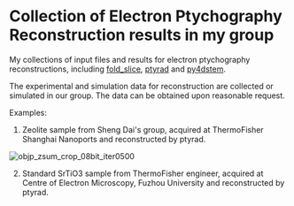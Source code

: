 # Collection of Electron Ptychography Reconstruction results in my group
My collections of input files and results for electron ptychography reconstructions, including [fold_slice](https://github.com/yijiang1/fold_slice), [ptyrad](https://github.com/chiahao3/ptyrad) and [py4dstem](https://github.com/py4dstem/py4DSTEM).

The experimental and simulation data for reconstruction are collected or simulated in our group. The data can be obtained upon reasonable request.

Examples:
1. Zeolite sample from Sheng Dai's group, acquired at ThermoFisher Shanghai Nanoports and reconstructed by ptyrad.

![objp_zsum_crop_08bit_iter0500](https://github.com/user-attachments/assets/4b053a66-fe81-4402-aefc-c6961afd52cf)

2. Standard SrTiO3 sample from ThermoFisher engineer, acquired at Centre of Electron Microscopy, Fuzhou University and reconstructed by ptyrad.
